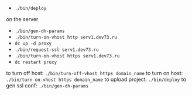 - `./bin/deploy`

on the server
- `./bin/gen-dh-params`
- `./bin/turn-on-vhost http serv1.dev73.ru`
- `dc up -d proxy`
- `./bin/request-ssl serv1.dev73.ru`
- `./bin/turn-on-vhost https serv1.dev73.ru`
- `dc restart proxy`

to turn off host: `./bin/turn-off-vhost https domain_name`
to turn on host: `./bin/turn-on-vhost https domain_name`
to upload project: `./bin/deploy`
to gen ssl conf: `./bin/gen-dh-params`
